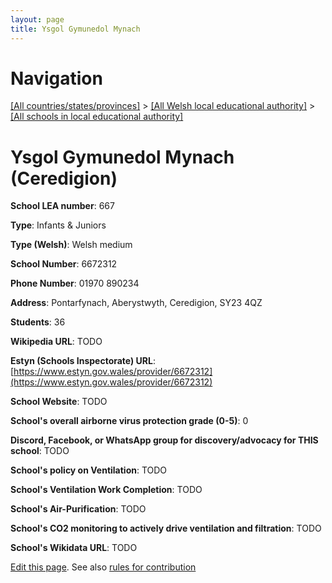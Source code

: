 ```yaml
---
layout: page
title: Ysgol Gymunedol Mynach
---
```

# Navigation

[[All countries/states/provinces]](../../..) > [[All Welsh local educational authority]](../..) > [[All schools in local educational authority]](..)

# Ysgol Gymunedol Mynach (Ceredigion)

**School LEA number**: 667

**Type**: Infants & Juniors

**Type (Welsh)**: Welsh medium

**School Number**: 6672312

**Phone Number**: 01970 890234

**Address**: Pontarfynach, Aberystwyth, Ceredigion, SY23 4QZ

**Students**: 36

**Wikipedia URL**: TODO

**Estyn (Schools Inspectorate) URL**: [https://www.estyn.gov.wales/provider/6672312](https://www.estyn.gov.wales/provider/6672312)

**School Website**: TODO

**School's overall airborne virus protection grade (0-5)**: 0

**Discord, Facebook, or WhatsApp group for discovery/advocacy for THIS school**: TODO

**School's policy on Ventilation**: TODO

**School's Ventilation Work Completion**: TODO

**School's Air-Purification**: TODO

**School's CO2 monitoring to actively drive ventilation and filtration**: TODO

**School's Wikidata URL**: TODO




[Edit this page](https://github.com/ventilate-schools/Wales/edit/prif/./Ceredigion/Ysgol_Gymunedol_Mynach.md). See also [rules for contribution](../../../contribution-rules/)